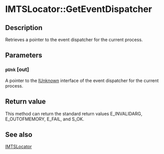 # IMTSLocator::GetEventDispatcher

## Description

Retrieves a pointer to the event dispatcher for the current process.

## Parameters

### `pUnk` [out]

A pointer to the [IUnknown](https://learn.microsoft.com/windows/desktop/api/unknwn/nn-unknwn-iunknown) interface of the event dispatcher for the current process.

## Return value

This method can return the standard return values E_INVALIDARG, E_OUTOFMEMORY, E_FAIL, and S_OK.

## See also

[IMTSLocator](https://learn.microsoft.com/windows/desktop/api/comsvcs/nn-comsvcs-imtslocator)